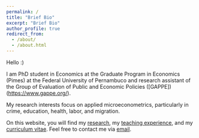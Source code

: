 ```yaml
---
permalink: /
title: "Brief Bio"
excerpt: "Brief Bio"
author_profile: true
redirect_from:
  - /about/
  - /about.html
---
```


Hello :)

I am PhD student in Economics at the Graduate Program in Economics (Pimes) at the Federal University of Pernambuco and research assistant of the Group of Evaluation of Public and Economic Policies ([GAPPE])(https://www.gappe.org/). 

My research interests focus on applied microeconometrics, particularly in crime, education, health, labor, and migration.

On this website, you will find my [research](http://www.janstuckatz.com/research/), my [teaching experience](http://www.janstuckatz.com/teaching/), and my [curriculum vitae](http://www.janstuckatz.com/cv/). Feel free to contact me via [email](mailto:jan.stuckatz@iast.fr).
